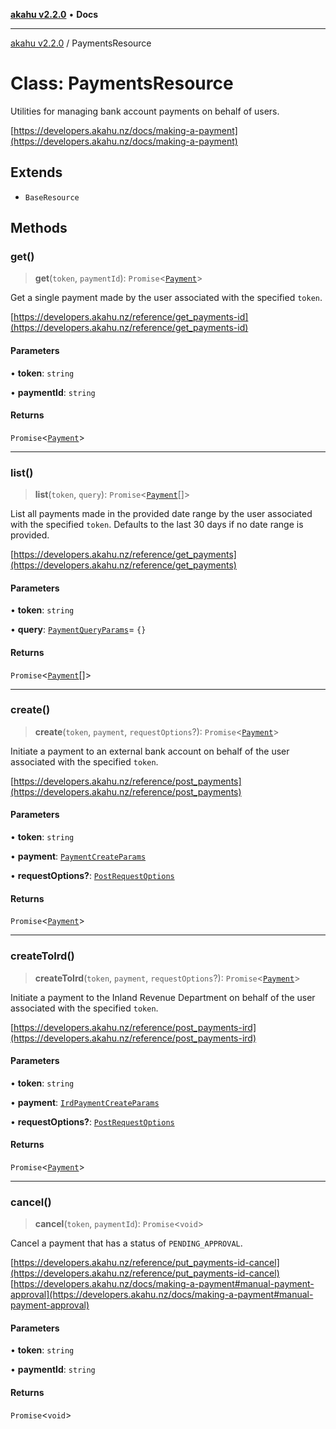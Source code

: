 [**akahu v2.2.0**](../README.md) • **Docs**

***

[akahu v2.2.0](../README.md) / PaymentsResource

# Class: PaymentsResource

Utilities for managing bank account payments on behalf of users.

[https://developers.akahu.nz/docs/making-a-payment](https://developers.akahu.nz/docs/making-a-payment)

## Extends

- `BaseResource`

## Methods

### get()

> **get**(`token`, `paymentId`): `Promise`\<[`Payment`](../type-aliases/Payment.md)\>

Get a single payment made by the user associated with the specified `token`.

[https://developers.akahu.nz/reference/get_payments-id](https://developers.akahu.nz/reference/get_payments-id)

#### Parameters

• **token**: `string`

• **paymentId**: `string`

#### Returns

`Promise`\<[`Payment`](../type-aliases/Payment.md)\>

***

### list()

> **list**(`token`, `query`): `Promise`\<[`Payment`](../type-aliases/Payment.md)[]\>

List all payments made in the provided date range by the user associated
with the specified `token`. Defaults to the last 30 days if no date range
is provided.

[https://developers.akahu.nz/reference/get_payments](https://developers.akahu.nz/reference/get_payments)

#### Parameters

• **token**: `string`

• **query**: [`PaymentQueryParams`](../type-aliases/PaymentQueryParams.md)= `{}`

#### Returns

`Promise`\<[`Payment`](../type-aliases/Payment.md)[]\>

***

### create()

> **create**(`token`, `payment`, `requestOptions`?): `Promise`\<[`Payment`](../type-aliases/Payment.md)\>

Initiate a payment to an external bank account on behalf of the user associated
with the specified `token`.

[https://developers.akahu.nz/reference/post_payments](https://developers.akahu.nz/reference/post_payments)

#### Parameters

• **token**: `string`

• **payment**: [`PaymentCreateParams`](../type-aliases/PaymentCreateParams.md)

• **requestOptions?**: [`PostRequestOptions`](../type-aliases/PostRequestOptions.md)

#### Returns

`Promise`\<[`Payment`](../type-aliases/Payment.md)\>

***

### createToIrd()

> **createToIrd**(`token`, `payment`, `requestOptions`?): `Promise`\<[`Payment`](../type-aliases/Payment.md)\>

Initiate a payment to the Inland Revenue Department on behalf of the user
associated with the specified `token`.

[https://developers.akahu.nz/reference/post_payments-ird](https://developers.akahu.nz/reference/post_payments-ird)

#### Parameters

• **token**: `string`

• **payment**: [`IrdPaymentCreateParams`](../type-aliases/IrdPaymentCreateParams.md)

• **requestOptions?**: [`PostRequestOptions`](../type-aliases/PostRequestOptions.md)

#### Returns

`Promise`\<[`Payment`](../type-aliases/Payment.md)\>

***

### cancel()

> **cancel**(`token`, `paymentId`): `Promise`\<`void`\>

Cancel a payment that has a status of `PENDING_APPROVAL`.

[https://developers.akahu.nz/reference/put_payments-id-cancel](https://developers.akahu.nz/reference/put_payments-id-cancel)
[https://developers.akahu.nz/docs/making-a-payment#manual-payment-approval](https://developers.akahu.nz/docs/making-a-payment#manual-payment-approval)

#### Parameters

• **token**: `string`

• **paymentId**: `string`

#### Returns

`Promise`\<`void`\>
